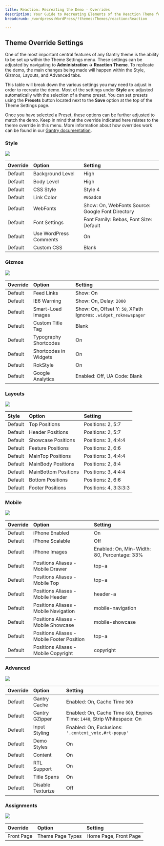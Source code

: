 ```yaml
---
title: Reaction: Recreating the Demo - Overrides
description: Your Guide to Recreating Elements of the Reaction Theme for WordPress
breadcrumb: /wordpress:WordPress/!themes:Themes/reaction:Reaction

---
```


Theme Override Settings
-----
One of the most important central features of any Gantry theme is the ability to be set up within the Theme Settings menu. These settings can be adjusted by navigating to **Administration -> Reaction Theme**. To replicate the demo, the main changes being made will happen within the Style, Gizmos, Layouts, and Advanced tabs. 

This table will break down the various settings you may need to adjust in order to recreate the demo. Most of the settings under **Style** are adjusted automatically with the selection of a theme preset. You can set presets using the **Presets** button located next to the **Save** option at the top of the Theme Settings page.

Once you have selected a Preset, these options can be further adjusted to match the demo. Keep in mind that the override indicated here relates to the theme override in this menu. More information about how overrides work can be found in our [Gantry documentation][override].

### Style

![][style]

| Override |         Option         |                     Setting                      |
| :------- | :--------------------- | :----------------------------------------------- |
| Default  | Background Level       | High                                             |
| Default  | Body Level             | High                                             |
| Default  | CSS Style              | Style 4                                          |
| Default  | Link Color             | `#05adc0`                                        |
| Default  | WebFonts               | Show: On, WebFonts Source: Google Font Directory |
| Default  | Font Settings          | Font Family: Bebas, Font Size: Default           |
| Default  | Use WordPress Comments | On                                               |
| Default  | Custom CSS             | Blank                                            |

### Gizmos

![][gizmos]

| Override |         Option        |                             Setting                             |
| :------- | :-------------------- | :-------------------------------------------------------------- |
| Default  | Feed Links            | Show: On                                                        |
| Default  | IE6 Warning           | Show: On, Delay: `2000`                                         |
| Default  | Smart-Load Images     | Show: On, Offset Y: `50`, XPath Ignores: `.widget_roknewspager` |
| Default  | Custom Title Tag      | Blank                                                           |
| Default  | Typography Shortcodes | On                                                              |
| Default  | Shortcodes in Widgets | On                                                              |
| Default  | RokStyle              | On                                                              |
| Default  | Google Analytics      | Enabled: Off, UA Code: Blank                                    |

### Layouts

![][layouts]

|  Style  |        Option        |        Setting        |
| :------ | :------------------- | :-------------------- |
| Default | Top Positions        | Positions: 2, 5:7     |
| Default | Header Positions     | Positions: 2, 5:7     |
| Default | Showcase Positions   | Positions: 3, 4:4:4   |
| Default | Feature Positions    | Positions: 2, 6:6     |
| Default | MainTop Positions    | Positions: 3, 4:4:4   |
| Default | MainBody Positions   | Positions: 2, 8:4     |
| Default | MainBottom Positions | Positions: 3, 4:4:4   |
| Default | Bottom Positions     | Positions: 2, 6:6     |
| Default | Footer Positions     | Positions: 4, 3:3:3:3 |

### Mobile

![][layouts]

| Override |                   Option                   |                   Setting                   |
| :------- | :----------------------------------------- | :------------------------------------------ |
| Default  | iPhone Enabled                             | On                                          |
| Default  | iPhone Scalable                            | Off                                         |
| Default  | iPhone Images                              | Enabled: On, Min-Width: 80, Percentage: 33% |
| Default  | Positions Aliases - Mobile Drawer          | top-a                                       |
| Default  | Positions Aliases - Mobile Top             | top-a                                       |
| Default  | Positions Aliases - Mobile Header          | header-a                                    |
| Default  | Positions Aliases - Mobile Navigation      | mobile-navigation                           |
| Default  | Positions Aliases - Mobile Showcase        | mobile-showcase                             |
| Default  | Positions Aliases - Mobile Footer Position | top-a                                       |
| Default  | Positions Aliases - Mobile Copyright       | copyright                                   |

### Advanced

![][advanced]

| Override |       Option      |                                  Setting                                  |
| :------- | :---------------- | :------------------------------------------------------------------------ |
| Default  | Gantry Cache      | Enabled: On, Cache Time `900`                                             |
| Default  | Gantry GZipper    | Enabled: On, Cache Time `600`, Expires Time: `1440`, Strip Whitespace: On |
| Default  | Input Styling     | Enabled: On, Exclusions: `'.content_vote,#rt-popup'`                      |
| Default  | Demo Styles       | On                                                                        |
| Default  | Content           | On                                                                        |
| Default  | RTL Support       | On                                                                        |
| Default  | Title Spans       | On                                                                        |
| Default  | Disable Texturize | Off                                                                       |

### Assignments

![][assignmnets]

|  Override  |        Option       |        Setting        |
| :--------- | :------------------ | :-------------------- |
| Front Page | Theme Page Types | Home Page, Front Page |

[override]: http://docs.gantry.org/gantry4/configure
[advanced]: assets/setadvanced.jpeg
[layouts]: assets/setlayouts.jpeg
[assignmnets]: assets/setassignments.jpeg
[gizmos]: assets/setgizmos.jpeg
[style]: assets/setstyle.jpeg
[mobile]: assets/setmobile.jpeg
